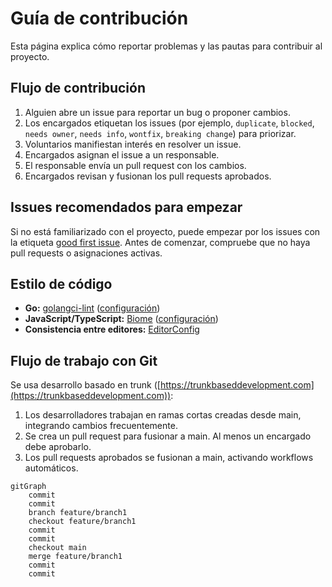 # Guía de contribución

Esta página explica cómo reportar problemas y las pautas para contribuir al proyecto.

## Flujo de contribución

1. Alguien abre un issue para reportar un bug o proponer cambios.
2. Los encargados etiquetan los issues (por ejemplo, `duplicate`, `blocked`, `needs owner`, `needs info`, `wontfix`, `breaking change`) para priorizar.
3. Voluntarios manifiestan interés en resolver un issue.
4. Encargados asignan el issue a un responsable.
5. El responsable envía un pull request con los cambios.
6. Encargados revisan y fusionan los pull requests aprobados.

## Issues recomendados para empezar

Si no está familiarizado con el proyecto, puede empezar por los issues con la etiqueta [good first issue](https://github.com/ekisa-team/syn4pse/issues?q=is%3Aissue+is%3Aopen+label%3A%22good+first+issue%22+-label%3A%22blocked+by+upstream%22). Antes de comenzar, compruebe que no haya pull requests o asignaciones activas.

## Estilo de código

* **Go:** [golangci-lint](https://golangci-lint.run) ([configuración](./.golangci.yaml))
* **JavaScript/TypeScript:** [Biome](https://biomejs.dev) ([configuración](./biome.json))
* **Consistencia entre editores:** [EditorConfig](.editorconfig)

## Flujo de trabajo con Git

Se usa desarrollo basado en trunk ([https://trunkbaseddevelopment.com](https://trunkbaseddevelopment.com)):

1. Los desarrolladores trabajan en ramas cortas creadas desde main, integrando cambios frecuentemente.
2. Se crea un pull request para fusionar a main. Al menos un encargado debe aprobarlo.
3. Los pull requests aprobados se fusionan a main, activando workflows automáticos.

```mermaid
gitGraph
    commit
    commit
    branch feature/branch1
    checkout feature/branch1
    commit
    commit
    checkout main
    merge feature/branch1
    commit
    commit
```
